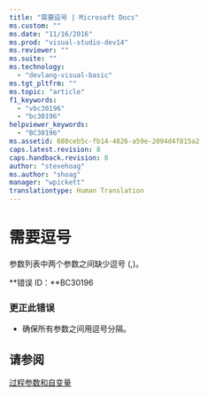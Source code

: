```yaml
---
title: "需要逗号 | Microsoft Docs"
ms.custom: ""
ms.date: "11/16/2016"
ms.prod: "visual-studio-dev14"
ms.reviewer: ""
ms.suite: ""
ms.technology: 
  - "devlang-visual-basic"
ms.tgt_pltfrm: ""
ms.topic: "article"
f1_keywords: 
  - "vbc30196"
  - "bc30196"
helpviewer_keywords: 
  - "BC30196"
ms.assetid: 680ceb5c-fb14-4826-a59e-2094d4f815a2
caps.latest.revision: 8
caps.handback.revision: 8
author: "stevehoag"
ms.author: "shoag"
manager: "wpickett"
translationtype: Human Translation
---
```

# 需要逗号
参数列表中两个参数之间缺少逗号 \(,\)。  
  
 **错误 ID：**BC30196  
  
### 更正此错误  
  
-   确保所有参数之间用逗号分隔。  
  
## 请参阅  
 [过程参数和自变量](../../visual-basic/programming-guide/language-features/procedures/procedure-parameters-and-arguments.md)